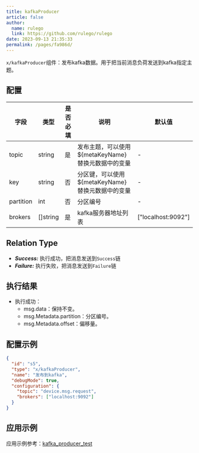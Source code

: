 ```yaml
---
title: kafkaProducer
article: false
author: 
  name: rulego
  link: https://github.com/rulego/rulego
date: 2023-09-13 21:35:33
permalink: /pages/fa986d/
---
```


`x/kafkaProducer`组件：发布kafka数据。用于把当前消息负荷发送到kafka指定主题。

## 配置

| 字段        | 类型       | 是否必填 | 说明                                 | 默认值                        |
|-----------|----------|------|------------------------------------|----------------------------|
| topic     | string   | 是    | 发布主题，可以使用 ${metaKeyName} 替换元数据中的变量 | -                          |
| key       | string   | 否    | 分区键，可以使用 ${metaKeyName} 替换元数据中的变量  | -                          |
| partition | int      | 否    | 分区编号                               | -                          |
| brokers   | []string | 是    | kafka服务器地址列表                       | ["localhost:9092"] |


## Relation Type

- ***Success:*** 执行成功，把消息发送到`Success`链
- ***Failure:*** 执行失败，把消息发送到`Failure`链


## 执行结果

- 执行成功：
  - msg.data：保持不变。
  - msg.Metadata.partition：分区编号。
  - msg.Metadata.offset：偏移量。

## 配置示例

```json
{
  "id": "s5",
  "type": "x/kafkaProducer",
  "name": "发布到kafka",
  "debugMode": true,
  "configuration": {
    "topic": "device.msg.request",
    "brokers": ["localhost:9092"]
  }
}
```

## 应用示例

应用示例参考：[kafka_producer_test](https://github.com/rulego/rulego-components/blob/main/external/kafka/kafka_producer_test.go)